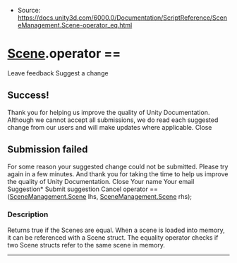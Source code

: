 * Source: https://docs.unity3d.com/6000.0/Documentation/ScriptReference/SceneManagement.Scene-operator_eq.html

#  [Scene](https://docs.unity3d.com/6000.0/Documentation/ScriptReference/SceneManagement.Scene.html).operator ==
Leave feedback
Suggest a change
## Success!
Thank you for helping us improve the quality of Unity Documentation. Although we cannot accept all submissions, we do read each suggested change from our users and will make updates where applicable.
Close
## Submission failed
For some reason your suggested change could not be submitted. Please <a>try again</a> in a few minutes. And thank you for taking the time to help us improve the quality of Unity Documentation.
Close
Your name Your email Suggestion* Submit suggestion
Cancel
operator ==([SceneManagement.Scene](https://docs.unity3d.com/6000.0/Documentation/ScriptReference/SceneManagement.Scene.html) lhs, [SceneManagement.Scene](https://docs.unity3d.com/6000.0/Documentation/ScriptReference/SceneManagement.Scene.html) rhs); 
### Description
Returns true if the Scenes are equal.
When a scene is loaded into memory, it can be referenced with a Scene struct. The equality operator checks if two Scene structs refer to the same scene in memory.
* * *
